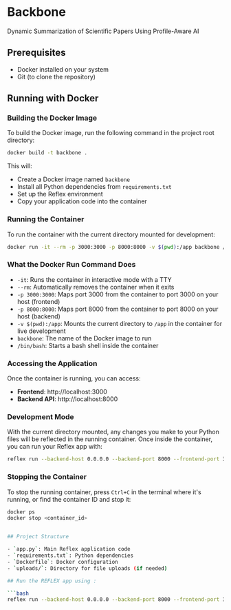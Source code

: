 # Backbone

Dynamic Summarization of Scientific Papers Using Profile-Aware AI 


## Prerequisites

- Docker installed on your system
- Git (to clone the repository)

## Running with Docker

### Building the Docker Image

To build the Docker image, run the following command in the project root directory:

```bash
docker build -t backbone .
```

This will:
- Create a Docker image named `backbone`
- Install all Python dependencies from `requirements.txt`
- Set up the Reflex environment
- Copy your application code into the container

### Running the Container

To run the container with the current directory mounted for development:

```bash
docker run -it --rm -p 3000:3000 -p 8000:8000 -v $(pwd):/app backbone /bin/bash
```

### What the Docker Run Command Does

- `-it`: Runs the container in interactive mode with a TTY
- `--rm`: Automatically removes the container when it exits
- `-p 3000:3000`: Maps port 3000 from the container to port 3000 on your host (frontend)
- `-p 8000:8000`: Maps port 8000 from the container to port 8000 on your host (backend)
- `-v $(pwd):/app`: Mounts the current directory to `/app` in the container for live development
- `backbone`: The name of the Docker image to run
- `/bin/bash`: Starts a bash shell inside the container

### Accessing the Application

Once the container is running, you can access:
- **Frontend**: http://localhost:3000
- **Backend API**: http://localhost:8000

### Development Mode

With the current directory mounted, any changes you make to your Python files will be reflected in the running container. Once inside the container, you can run your Reflex app with:

```bash
reflex run --backend-host 0.0.0.0 --backend-port 8000 --frontend-port 3000
```

### Stopping the Container

To stop the running container, press `Ctrl+C` in the terminal where it's running, or find the container ID and stop it:

```bash
docker ps
docker stop <container_id>


## Project Structure

- `app.py`: Main Reflex application code
- `requirements.txt`: Python dependencies
- `Dockerfile`: Docker configuration
- `uploads/`: Directory for file uploads (if needed)

## Run the REFLEX app using :

```bash
reflex run --backend-host 0.0.0.0 --backend-port 8000 --frontend-port 3000
```